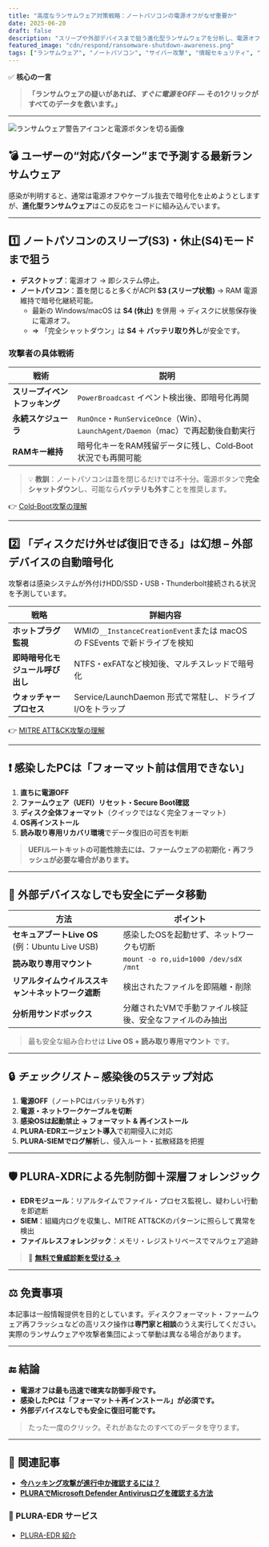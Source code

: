 ```yaml
---
title: "高度なランサムウェア対策戦略：ノートパソコンの電源オフがなぜ重要か"
date: 2025-06-20
draft: false
description: "スリープや外部デバイスまで狙う進化型ランサムウェアを分析し、電源オフ・フォーマット・外部デバイスなしでのデータ回復など実践的対応法を提示します。"
featured_image: "cdn/respond/ransomware-shutdown-awareness.png"
tags: ["ランサムウェア", "ノートパソコン", "サイバー攻撃", "情報セキュリティ", "PLURA-XDR", "EDR", "ファイルレス", "セキュリティ知識", "復旧"]
---
```


✅ **核心の一言**  
> **「ランサムウェアの疑いがあれば、_すぐに電源をOFF_ — その1クリックがすべてのデータを救います。」**

---

<!--more-->

![ランサムウェア警告アイコンと電源ボタンを切る画像](https://blog.plura.io/cdn/respond/ransomware-shutdown-awareness.png)

## 💣 ユーザーの“対応パターン”まで予測する最新ランサムウェア

感染が判明すると、通常は電源オフやケーブル抜去で暗号化を止めようとしますが、**進化型ランサムウェア**はこの反応をコードに組み込んでいます。

---

## 1️⃣ ノートパソコンのスリープ(S3)・休止(S4)モードまで狙う

- **デスクトップ**：電源オフ → 即システム停止。  
- **ノートパソコン**：蓋を閉じると多くがACPI **S3 (スリープ状態)** → RAM 電源維持で暗号化継続可能。  
  - 最新の Windows/macOS は **S4 (休止)** を併用 → ディスクに状態保存後に電源オフ。  
  - ⇒ 「完全シャットダウン」は **S4 ＋ バッテリ取り外し**が安全です。

### 攻撃者の具体戦術

| 戦術                | 説明 |
|-------------------|------|
| **スリープイベントフッキング** | `PowerBroadcast` イベント検出後、即暗号化再開 |
| **永続スケジューラ**       | `RunOnce`・`RunServiceOnce`（Win）、`LaunchAgent/Daemon`（mac）で再起動後自動実行 |
| **RAMキー維持**         | 暗号化キーをRAM残留データに残し、Cold‑Boot状況でも再開可能 |

> 💡 **教訓**：ノートパソコンは蓋を閉じるだけでは不十分。電源ボタンで**完全シャットダウン**し、可能なら**バッテリも外す**ことを推奨します。

👉 [Cold‑Boot攻撃の理解](https://blog.plura.io/ja/tech/cold-boot-attack/)

---

## 2️⃣ 「ディスクだけ外せば復旧できる」は幻想 – 外部デバイスの自動暗号化

攻撃者は感染システムが外付けHDD/SSD・USB・Thunderbolt接続される状況を予測しています。

| 戦略         | 詳細内容 |
|--------------|----------|
| **ホットプラグ監視** | WMIの`__InstanceCreationEvent`または macOS の FSEvents で新ドライブを検知 |
| **即時暗号化モジュール呼び出し** | NTFS・exFATなど検知後、マルチスレッドで暗号化 |
| **ウォッチャープロセス** | Service/LaunchDaemon 形式で常駐し、ドライブI/Oをトラップ |

👉 [MITRE ATT&CK攻撃の理解](https://blog.plura.io/ja/tech/attck-t1003-os-credential-dumping/)

---

## ❗ 感染したPCは「フォーマット前は信用できない」

1. **直ちに電源OFF**  
2. **ファームウェア（UEFI）リセット・Secure Boot確認**  
3. **ディスク全体フォーマット**（クイックではなく完全フォーマット）  
4. **OS再インストール**  
5. **読み取り専用リカバリ環境**でデータ復旧の可否を判断

> **UEFIルートキットの可能性除去には、ファームウェアの初期化・再フラッシュが必要な場合があります。**

---

## 💾 外部デバイスなしでも安全にデータ移動

| 方法                           | ポイント |
|------------------------------|----------|
| **セキュアブートLive OS**<br>(例：Ubuntu Live USB) | 感染したOSを起動せず、ネットワークも切断 |
| **読み取り専用マウント**       | `mount -o ro,uid=1000 /dev/sdX /mnt` |
| **リアルタイムウイルススキャン＋ネットワーク遮断** | 検出されたファイルを即隔離・削除 |
| **分析用サンドボックス**        | 分離されたVMで手動ファイル検証後、安全なファイルのみ抽出 |

> 最も安全な組み合わせは **Live OS + 読み取り専用マウント** です。

---

## 🔒 _チェックリスト_ – 感染後の5ステップ対応

1. **電源OFF**（ノートPCはバッテリも外す）  
2. **電源・ネットワークケーブルを切断**  
3. **感染OSは起動禁止 → フォーマット & 再インストール**  
4. **PLURA-EDRエージェント導入**で初期侵入に対応  
5. **PLURA-SIEMでログ解析**し、侵入ルート・拡散経路を把握

---

## 🛡 PLURA‑XDRによる先制防御＋深層フォレンジック

- **EDRモジュール**：リアルタイムでファイル・プロセス監視し、疑わしい行動を即遮断  
- **SIEM**：組織内ログを収集し、MITRE ATT&CKのパターンに照らして異常を検出  
- **ファイルレスフォレンジック**：メモリ・レジストリベースでマルウェア追跡

> 🔗 **[無料で脅威診断を受ける →](https://plura.io/signup)**

---

## ⚖ 免責事項

本記事は一般情報提供を目的としています。ディスクフォーマット・ファームウェア再フラッシュなどの高リスク操作は**専門家と相談**のうえ実行してください。実際のランサムウェアや攻撃者集団によって挙動は異なる場合があります。

---

## 🔚 結論

- **電源オフは最も迅速で確実な防御手段です。**  
- **感染したPCは「フォーマット＋再インストール」が必須です。**  
- **外部デバイスなしでも安全に復旧可能です。**

> たった一度のクリック。それがあなたのすべてのデータを守ります。

---

## 📖 関連記事
- [**今ハッキング攻撃が進行中か確認するには？**](https://blog.plura.io/ja/column/why-plura-xdr-merit/)
- [**PLURAでMicrosoft Defender Antivirusログを確認する方法**](https://blog.plura.io/ja/respond/plura-microsoft-defender-logs/)

### 🌟 PLURA-EDR サービス
- [PLURA-EDR 紹介](https://www.plura.io/platform/edr)
